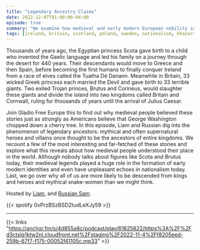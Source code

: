 ```yaml
---
title: "Legendary Ancestry Claims"
date: 2022-12-07T01:00:00-04:00
episode: true
summary: "We examine how medieval and early modern European nobility imagined their families' ancestors, the origins of such thinking, and how early nationalist movements came to think along similar lines."
tags: [ireland, britain, scotland, poland, sweden, nationalism, khazars, christianity, judaism]
---
```


Thousands of years ago, the Egyptian princess Scota gave birth to a child who invented the Gaelic language and led his family on a journey through the desert for 440 years. Their descendants would move to Greece and then Spain, before becoming the first humans to finally conquer Ireland from a race of elves called the Tuatha Dé Danann. Meanwhile in Britain, 33 wicked Greek princess each married the Devil and gave birth to 33 terrible giants. Two exiled Trojan princes, Brutus and Corineus, would slaughter these giants and divide the island into two kingdoms called Britain and Cornwall, ruling for thousands of years until the arrival of Julius Caesar. 

Join Gladio Free Europe this to find out why medieval people believed these stories just as strongly as Americans believe that George Washington chopped down a cherry tree. In this episode, Liam and Russian dig into the phenomenon of legendary ancestors: mythical and often supernatural heroes and villains once thought to be the ancestors of entire kingdoms. We recount a few of the most interesting and far-fetched of these stories and explore what this reveals about how medieval people understood their place in the world. Although nobody talks about figures like Scota and Brutus today, their medieval legends played a huge role in the formation of early modern identities and even have unpleasant echoes in nationalism today. Last, we go over why all of us are more likely to be descended from kings and heroes and mythical snake-women than we might think.

Hosted by [Liam](https://twitter.com/LegoRacers2), and [Russian Sam](https://twitter.com/reelCheburashka).

{{< spotify 0vPrzBSzBSD2tudLeXJy59 >}}

---

{{< links "https://anchor.fm/s/4d855a8c/podcast/play/61625822/https%3A%2F%2Fd3ctxlq1ktw2nl.cloudfront.net%2Fstaging%2F2022-11-4%2Ff8205eed-259b-67f7-f175-00052f41105c.mp33" >}}


